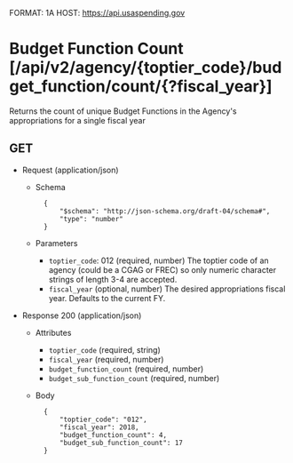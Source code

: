 FORMAT: 1A
HOST: https://api.usaspending.gov

# Budget Function Count [/api/v2/agency/{toptier_code}/budget_function/count/{?fiscal_year}]

Returns the count of unique Budget Functions in the Agency's appropriations for a single fiscal year

## GET

+ Request (application/json)
    + Schema

            {
                "$schema": "http://json-schema.org/draft-04/schema#",
                "type": "number"
            }
    + Parameters
        + `toptier_code`: 012 (required, number)
            The toptier code of an agency (could be a CGAG or FREC) so only numeric character strings of length 3-4 are accepted.
        + `fiscal_year` (optional, number)
            The desired appropriations fiscal year. Defaults to the current FY.

+ Response 200 (application/json)
    + Attributes
        + `toptier_code` (required, string)
        + `fiscal_year` (required, number)
        + `budget_function_count` (required, number)
        + `budget_sub_function_count` (required, number)

    + Body

            {
                "toptier_code": "012",
                "fiscal_year": 2018,
                "budget_function_count": 4,
                "budget_sub_function_count": 17
            }

